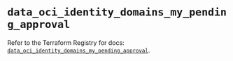 # `data_oci_identity_domains_my_pending_approval`

Refer to the Terraform Registry for docs: [`data_oci_identity_domains_my_pending_approval`](https://registry.terraform.io/providers/hashicorp/oci/7.19.0/docs/data-sources/identity_domains_my_pending_approval).
